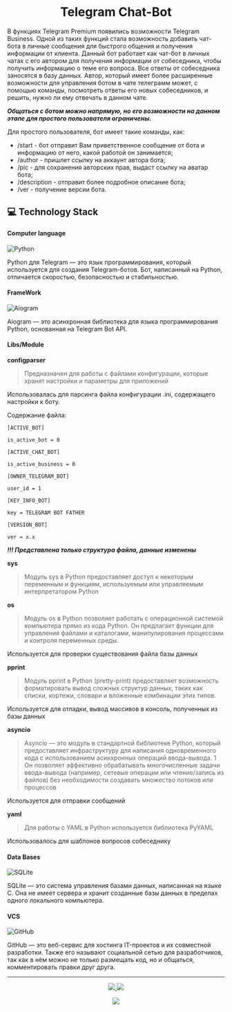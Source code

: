 <h1 align="center">
    Telegram Chat-Bot
</h1>

В функциях Telegram Premium появились возможности Telegram Business. Одной из таких функций стала возможность добавить 
чат-бота в личные сообщения для быстрого общения и получения информации от клиента. 
Данный бот работает как чат-бот в личных чатах с его автором для получения информации от собеседника, чтобы 
получить информацию о теме его вопроса. Все ответы от собеседника заносятся в базу данных. Автор, который имеет более 
расширенные возможности для управления ботом в чате телеграмм может, с помощью команды, посмотреть ответы его новых
собеседников, и решить, нужно ли ему отвечать в данном чате.

**_Общаться с ботом можно напрямую, но его возможности на данном этапе для простого пользователя ограничены._**

Для простого пользователя, бот имеет такие команды, как:

* /start - бот отправит Вам приветственное сообщение от бота и информацию от него, какой работой он занимается;
* /author - пришлет ссылку на аккаунт автора бота;
* /pic - для сохранения авторских прав, выдаст ссылку на аватар бота;
* /description - отправит более подробное описание бота;
* /ver - получение версии бота.

## :computer: Technology Stack

#### Computer language

![Python](https://img.shields.io/badge/-Python-black?style=flat-square&logo=Python)

Python для Telegram — это язык программирования, который используется для создания Telegram-ботов.
Бот, написанный на Python, отличается скоростью, безопасностью и стабильностью.

#### FrameWork

![Aiogram](https://img.shields.io/badge/-Aiogram-black?style=flat-square&logo=Aiogram)

Aiogram — это асинхронная библиотека для языка программирования Python, основанная на Telegram Bot API.

#### Libs/Module

**configparser**

> Предназначен для работы с файлами конфигурации, которые хранят настройки и параметры для приложений

Использовалась для парсинга файла конфигурации .ini, содержащего настройки к боту. 

Содержание файла:

```
[ACTIVE_BOT]

is_active_bot = 0

[ACTIVE_CHAT_BOT]

is_active_business = 0

[OWNER_TELEGRAM_BOT]

user_id = 1

[KEY_INFO_BOT]

key = TELEGRAM BOT FATHER

[VERSION_BOT]

ver = x.x
```

**_!!! Представлена только структура файла, данные изменены_**

**sys**

> Модуль sys в Python предоставляет доступ к некоторым переменным и функциям, используемым или управляемым 
интерпретатором Python

**os**

> Модуль os в Python позволяет работать с операционной системой компьютера прямо из кода Python. Он предлагает функции 
для управления файлами и каталогами, манипулирования процессами и контроля переменных среды.

Используется для проверки существования файла базы данных

**pprint**

> Модуль pprint в Python (pretty-print) предоставляет возможность форматировать вывод сложных структур данных, таких как 
списки, кортежи, словари и вложенные комбинации этих типов.

Используется для отладки, вывод массивов в консоль, полученных из базы данных 

**asyncio**

> Asyncio — это модуль в стандартной библиотеке Python, который предоставляет инфраструктуру для написания 
одновременного кода с использованием асинхронных операций ввода-вывода. 1 Он позволяет эффективно обрабатывать 
многочисленные задачи ввода-вывода (например, сетевые операции или чтение/запись из файлов) без необходимости 
создавать множество потоков или процессов

Используется для отправки сообщений

**yaml**

> Для работы с YAML в Python используется библиотека PyYAML

Использовалось для шаблонов вопросов собеседнику


#### Data Bases

![SQLite](https://img.shields.io/badge/-SQLite-black?style=flat-square&logo=sqlite)

SQLite — это система управления базами данных, написанная на языке C. Она не имеет сервера и хранит созданные базы 
данных в пределах одного локального компьютера.

#### VCS

![GitHub](https://img.shields.io/badge/-GitHub-black?style=flat-square&logo=github)

GitHub — это веб-сервис для хостинга IT-проектов и их совместной разработки. Также его называют социальной сетью для 
разработчиков, так как в нём можно не только размещать код, но и общаться, комментировать правки друг друга.

<hr>

<!-- START [S E C T I O N] count visits and date profile update -->

<p align="center">
    <a href="https://github.com/ma5t0d0nt-tg" target="_blank">
        <img src="https://img.shields.io/github/watchers/ma5t0d0nt-tg/Telegram-Chat-Bot.svg"/>
    </a>
    <a href="https://github.com/ma5t0d0nt-tg" target="_blank">
        <img src="https://img.shields.io/github/stars/ma5t0d0nt-tg/Telegram-Chat-Bot.svg"/>
    </a>
</p>

<p align="center">
    <a href="https://github.com/ma5t0d0nt-tg/Telegram-Chat-Bot" target="_blank">
        <img src="https://img.shields.io/github/last-commit/ma5t0d0nt-tg/ma5t0d0nt-tg?label=Project%20Updated&style=flat-square">
    </a>
</p>

<!-- END [S E C T I O N] count visits and date profile update -->
